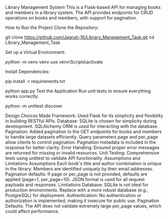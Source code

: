 Library Management System
This is a Flask-based API for managing books and members in a library system. The API provides endpoints for CRUD operations on books and members, with support for pagination.

How to Run the Project
Clone the Repository:

git clone https://github.com/Jagruti-16/Library_Management_Task.git
cd Library_Management_Task

Set up a Virtual Environment:

python -m venv venv 
use venv\Scripts\activate

Install Dependencies:

pip install -r requirements.txt

python app.py
Test the Application
Run unit tests to ensure everything works correctly:

python -m unittest discover


Design Choices Made
Framework: Used Flask for its simplicity and flexibility in building RESTful APIs.
Database: SQLite is chosen for simplicity during development. SQLAlchemy ORM is used for interacting with the database.
Pagination: Added pagination to the GET endpoints for books and members to handle large datasets efficiently.
Query parameters page and per_page allow clients to control pagination.
Pagination metadata is included in the response for better clarity.
Error Handling: Ensured proper error messages are returned for missing or invalid resources.
Unit Testing: Comprehensive tests using unittest to validate API functionality.
Assumptions and Limitations
Assumptions
Each book's title and author combination is unique in the library.
Members are identified uniquely by their email addresses.
Pagination defaults:
If page or per_page is not provided, defaults are applied (page=1, per_page=10).
JSON format is used for all request payloads and responses.
Limitations
Database: SQLite is not ideal for production environments. Replace with a more robust database (e.g., PostgreSQL) for deployment.
Authentication: No authentication or authorization is implemented, making it insecure for public use.
Pagination Defaults: The API does not validate extremely large per_page values, which could affect performance.